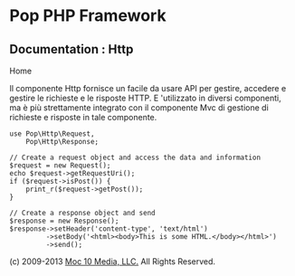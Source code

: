 Pop PHP Framework
=================

Documentation : Http
--------------------

Home

Il componente Http fornisce un facile da usare API per gestire, accedere
e gestire le richieste e le risposte HTTP. E 'utilizzato in diversi
componenti, ma è più strettamente integrato con il componente Mvc di
gestione di richieste e risposte in tale componente.

    use Pop\Http\Request,
        Pop\Http\Response;

    // Create a request object and access the data and information
    $request = new Request();
    echo $request->getRequestUri();
    if ($request->isPost()) {
        print_r($request->getPost());
    }

    // Create a response object and send
    $response = new Response();
    $response->setHeader('content-type', 'text/html')
             ->setBody('<html><body>This is some HTML.</body></html>')
             ->send();

\(c) 2009-2013 [Moc 10 Media, LLC.](http://www.moc10media.com) All
Rights Reserved.
